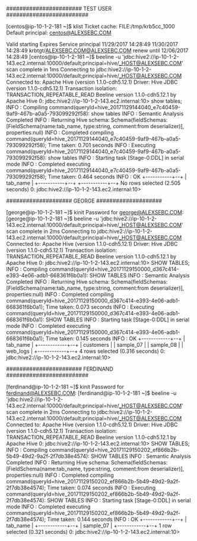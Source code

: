 ####################### TEST USER #########################

[centos@ip-10-1-2-181 ~]$ klist
Ticket cache: FILE:/tmp/krb5cc_1000
Default principal: centos@ALEXSEBC.COM

Valid starting       Expires              Service principal
11/29/2017 14:28:49  11/30/2017 14:28:49  krbtgt/ALEXSEBC.COM@ALEXSEBC.COM
	renew until 12/06/2017 14:28:49
[centos@ip-10-1-2-181 ~]$ beeline -u 'jdbc:hive2://ip-10-1-2-143.ec2.internal:10000/default;principal=hive/_HOST@ALEXSEBC.COM'
scan complete in 1ms
Connecting to jdbc:hive2://ip-10-1-2-143.ec2.internal:10000/default;principal=hive/_HOST@ALEXSEBC.COM
Connected to: Apache Hive (version 1.1.0-cdh5.12.1)
Driver: Hive JDBC (version 1.1.0-cdh5.12.1)
Transaction isolation: TRANSACTION_REPEATABLE_READ
Beeline version 1.1.0-cdh5.12.1 by Apache Hive
0: jdbc:hive2://ip-10-1-2-143.ec2.internal:10> show tables;
INFO  : Compiling command(queryId=hive_20171129144040_e7c40459-9af9-467b-a0a5-793099292f58): show tables
INFO  : Semantic Analysis Completed
INFO  : Returning Hive schema: Schema(fieldSchemas:[FieldSchema(name:tab_name, type:string, comment:from deserializer)], properties:null)
INFO  : Completed compiling command(queryId=hive_20171129144040_e7c40459-9af9-467b-a0a5-793099292f58); Time taken: 0.701 seconds
INFO  : Executing command(queryId=hive_20171129144040_e7c40459-9af9-467b-a0a5-793099292f58): show tables
INFO  : Starting task [Stage-0:DDL] in serial mode
INFO  : Completed executing command(queryId=hive_20171129144040_e7c40459-9af9-467b-a0a5-793099292f58); Time taken: 0.464 seconds
INFO  : OK
+-----------+--+
| tab_name  |
+-----------+--+
+-----------+--+
No rows selected (2.505 seconds)
0: jdbc:hive2://ip-10-1-2-143.ec2.internal:10> 

#################### GEORGE ####################

[george@ip-10-1-2-181 ~]$ kinit
Password for george@ALEXSEBC.COM: 
[george@ip-10-1-2-181 ~]$ beeline -u 'jdbc:hive2://ip-10-1-2-143.ec2.internal:10000/default;principal=hive/_HOST@ALEXSEBC.COM'
scan complete in 2ms
Connecting to jdbc:hive2://ip-10-1-2-143.ec2.internal:10000/default;principal=hive/_HOST@ALEXSEBC.COM
Connected to: Apache Hive (version 1.1.0-cdh5.12.1)
Driver: Hive JDBC (version 1.1.0-cdh5.12.1)
Transaction isolation: TRANSACTION_REPEATABLE_READ
Beeline version 1.1.0-cdh5.12.1 by Apache Hive
0: jdbc:hive2://ip-10-1-2-143.ec2.internal:10> SHOW TABLES;
INFO  : Compiling command(queryId=hive_20171129150000_d367c414-e393-4e06-adb1-668361f6b0a1): SHOW TABLES
INFO  : Semantic Analysis Completed
INFO  : Returning Hive schema: Schema(fieldSchemas:[FieldSchema(name:tab_name, type:string, comment:from deserializer)], properties:null)
INFO  : Completed compiling command(queryId=hive_20171129150000_d367c414-e393-4e06-adb1-668361f6b0a1); Time taken: 0.073 seconds
INFO  : Executing command(queryId=hive_20171129150000_d367c414-e393-4e06-adb1-668361f6b0a1): SHOW TABLES
INFO  : Starting task [Stage-0:DDL] in serial mode
INFO  : Completed executing command(queryId=hive_20171129150000_d367c414-e393-4e06-adb1-668361f6b0a1); Time taken: 0.145 seconds
INFO  : OK
+------------+--+
|  tab_name  |
+------------+--+
| customers  |
| sample_07  |
| sample_08  |
| web_logs   |
+------------+--+
4 rows selected (0.316 seconds)
0: jdbc:hive2://ip-10-1-2-143.ec2.internal:10>

####################### FERDINAND #########################

[ferdinand@ip-10-1-2-181 ~]$ kinit
Password for ferdinand@ALEXSEBC.COM: 
[ferdinand@ip-10-1-2-181 ~]$ beeline -u 'jdbc:hive2://ip-10-1-2-143.ec2.internal:10000/default;principal=hive/_HOST@ALEXSEBC.COM'
scan complete in 2ms
Connecting to jdbc:hive2://ip-10-1-2-143.ec2.internal:10000/default;principal=hive/_HOST@ALEXSEBC.COM
Connected to: Apache Hive (version 1.1.0-cdh5.12.1)
Driver: Hive JDBC (version 1.1.0-cdh5.12.1)
Transaction isolation: TRANSACTION_REPEATABLE_READ
Beeline version 1.1.0-cdh5.12.1 by Apache Hive
0: jdbc:hive2://ip-10-1-2-143.ec2.internal:10> SHOW TABLES;
INFO  : Compiling command(queryId=hive_20171129150202_ef866b2b-5b49-49d2-9a2f-2f7db38e4574): SHOW TABLES
INFO  : Semantic Analysis Completed
INFO  : Returning Hive schema: Schema(fieldSchemas:[FieldSchema(name:tab_name, type:string, comment:from deserializer)], properties:null)
INFO  : Completed compiling command(queryId=hive_20171129150202_ef866b2b-5b49-49d2-9a2f-2f7db38e4574); Time taken: 0.074 seconds
INFO  : Executing command(queryId=hive_20171129150202_ef866b2b-5b49-49d2-9a2f-2f7db38e4574): SHOW TABLES
INFO  : Starting task [Stage-0:DDL] in serial mode
INFO  : Completed executing command(queryId=hive_20171129150202_ef866b2b-5b49-49d2-9a2f-2f7db38e4574); Time taken: 0.144 seconds
INFO  : OK
+------------+--+
|  tab_name  |
+------------+--+
| sample_07  |
+------------+--+
1 row selected (0.321 seconds)
0: jdbc:hive2://ip-10-1-2-143.ec2.internal:10> 